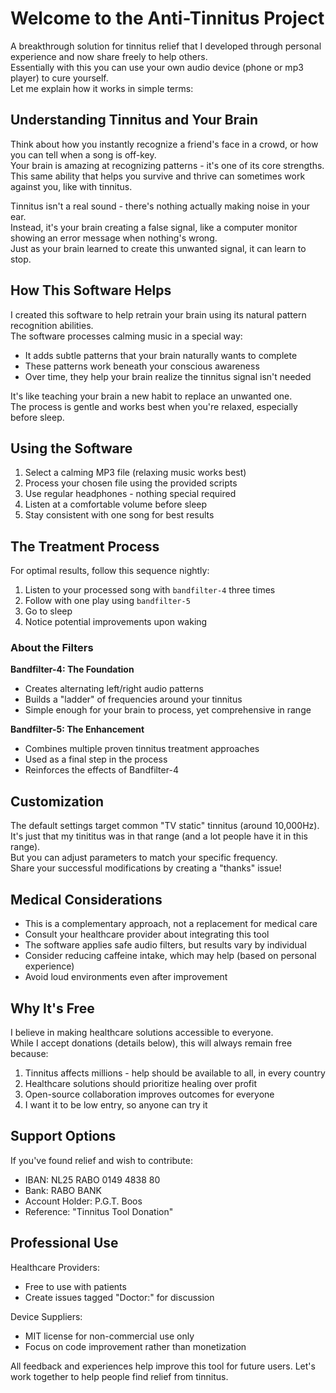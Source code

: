 # Welcome to the Anti-Tinnitus Project

A breakthrough solution for tinnitus relief that I developed through personal experience and now share freely to help others.   
Essentially with this you can use your own audio device (phone or mp3 player) to cure yourself.  
Let me explain how it works in simple terms:

## Understanding Tinnitus and Your Brain

Think about how you instantly recognize a friend's face in a crowd, or how you can tell when a song is off-key.  
Your brain is amazing at recognizing patterns - it's one of its core strengths.  
This same ability that helps you survive and thrive can sometimes work against you, like with tinnitus.

Tinnitus isn't a real sound - there's nothing actually making noise in your ear.  
Instead, it's your brain creating a false signal, like a computer monitor showing an error message when nothing's wrong.  
Just as your brain learned to create this unwanted signal, it can learn to stop.

## How This Software Helps

I created this software to help retrain your brain using its natural pattern recognition abilities.  
The software processes calming music in a special way:
- It adds subtle patterns that your brain naturally wants to complete
- These patterns work beneath your conscious awareness
- Over time, they help your brain realize the tinnitus signal isn't needed

It's like teaching your brain a new habit to replace an unwanted one.  
The process is gentle and works best when you're relaxed, especially before sleep.

## Using the Software

1. Select a calming MP3 file (relaxing music works best)
2. Process your chosen file using the provided scripts
3. Use regular headphones - nothing special required
4. Listen at a comfortable volume before sleep
5. Stay consistent with one song for best results

## The Treatment Process

For optimal results, follow this sequence nightly:
1. Listen to your processed song with `bandfilter-4` three times
2. Follow with one play using `bandfilter-5`
3. Go to sleep
4. Notice potential improvements upon waking

### About the Filters

**Bandfilter-4: The Foundation**
- Creates alternating left/right audio patterns
- Builds a "ladder" of frequencies around your tinnitus
- Simple enough for your brain to process, yet comprehensive in range

**Bandfilter-5: The Enhancement**
- Combines multiple proven tinnitus treatment approaches
- Used as a final step in the process
- Reinforces the effects of Bandfilter-4

## Customization

The default settings target common "TV static" tinnitus (around 10,000Hz).  
It's just that my tinititus was in that range (and a lot people have it in this range).  
But you can adjust parameters to match your specific frequency.    
Share your successful modifications by creating a "thanks" issue!  

## Medical Considerations

- This is a complementary approach, not a replacement for medical care
- Consult your healthcare provider about integrating this tool
- The software applies safe audio filters, but results vary by individual
- Consider reducing caffeine intake, which may help (based on personal experience)
- Avoid loud environments even after improvement

## Why It's Free

I believe in making healthcare solutions accessible to everyone.   
While I accept donations (details below), this will always remain free because:  
1. Tinnitus affects millions - help should be available to all, in every country  
2. Healthcare solutions should prioritize healing over profit
3. Open-source collaboration improves outcomes for everyone
4. I want it to be low entry, so anyone can try it

## Support Options

If you've found relief and wish to contribute:
- IBAN: NL25 RABO 0149 4838 80
- Bank: RABO BANK
- Account Holder: P.G.T. Boos
- Reference: "Tinnitus Tool Donation"

## Professional Use

Healthcare Providers:
- Free to use with patients
- Create issues tagged "Doctor:" for discussion

Device Suppliers:
- MIT license for non-commercial use only
- Focus on code improvement rather than monetization

All feedback and experiences help improve this tool for future users. 
Let's work together to help people find relief from tinnitus.
